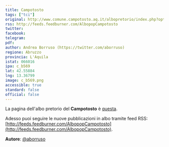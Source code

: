 ```yaml
---
title: Campotosto
tags: ["tci"]
original: http://www.comune.campotosto.aq.it/albopretorio/index.php?option=com_chronoconnectivity2&connectionname=albo_pretorio
rss: http://feeds.feedburner.com/AlbopopCampotosto
twitter: 
facebook: 
telegram: 
pdf: 
author: Andrea Borruso (https://twitter.com/aborruso)
regione: Abruzzo
provincia: L'Aquila
istat: 066016
ipa: c_b569
lat: 42.55884
lng: 13.36799
image: c_b569.png
accessible: true
standard: false
official: false
---
```


La pagina dell'albo pretorio del **Campotosto** è [questa](http://www.comune.campotosto.aq.it/albopretorio/index.php?option=com_chronoconnectivity2&connectionname=albo_pretorio).

Adesso puoi seguire le nuove pubblicazioni in albo tramite feed RSS: [http://feeds.feedburner.com/AlbopopCampotosto](http://feeds.feedburner.com/AlbopopCampotosto).

**Autore**: [@aborruso](https://twitter.com/aborruso)

